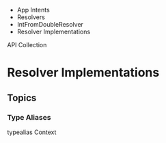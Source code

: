 

- App Intents
- Resolvers
- IntFromDoubleResolver
-  Resolver Implementations 

API Collection

# Resolver Implementations

## Topics

### Type Aliases

typealias Context

